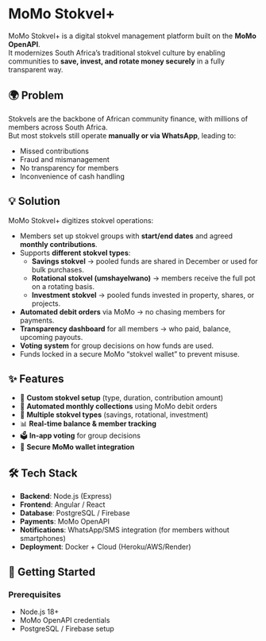 # MoMo Stokvel+

MoMo Stokvel+ is a digital stokvel management platform built on the **MoMo OpenAPI**.  
It modernizes South Africa’s traditional stokvel culture by enabling communities to **save, invest, and rotate money securely** in a fully transparent way.


## 🌍 Problem
Stokvels are the backbone of African community finance, with millions of members across South Africa.  
But most stokvels still operate **manually or via WhatsApp**, leading to:
- Missed contributions
- Fraud and mismanagement
- No transparency for members
- Inconvenience of cash handling


## 💡 Solution
MoMo Stokvel+ digitizes stokvel operations:
- Members set up stokvel groups with **start/end dates** and agreed **monthly contributions**.
- Supports **different stokvel types**:
  - **Savings stokvel** → pooled funds are shared in December or used for bulk purchases.
  - **Rotational stokvel (umshayelwano)** → members receive the full pot on a rotating basis.
  - **Investment stokvel** → pooled funds invested in property, shares, or projects.
- **Automated debit orders** via MoMo → no chasing members for payments.
- **Transparency dashboard** for all members → who paid, balance, upcoming payouts.
- **Voting system** for group decisions on how funds are used.
- Funds locked in a secure MoMo “stokvel wallet” to prevent misuse.


## ✨ Features
- 📅 **Custom stokvel setup** (type, duration, contribution amount)  
- 🔄 **Automated monthly collections** using MoMo debit orders  
- 👥 **Multiple stokvel types** (savings, rotational, investment)  
- 📊 **Real-time balance & member tracking**  
- 🗳 **In-app voting** for group decisions  
- 🔐 **Secure MoMo wallet integration**  


## 🛠️ Tech Stack
- **Backend**: Node.js (Express)  
- **Frontend**: Angular / React  
- **Database**: PostgreSQL / Firebase  
- **Payments**: MoMo OpenAPI  
- **Notifications**: WhatsApp/SMS integration (for members without smartphones)  
- **Deployment**: Docker + Cloud (Heroku/AWS/Render)  


## 🚀 Getting Started

### Prerequisites
- Node.js 18+  
- MoMo OpenAPI credentials  
- PostgreSQL / Firebase setup  

